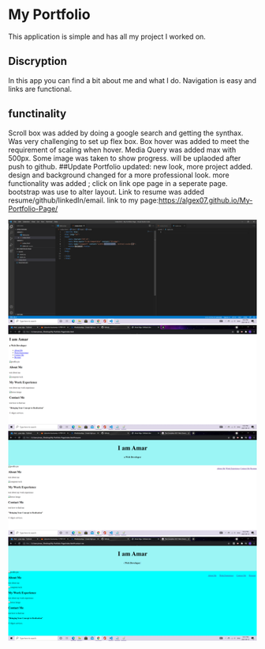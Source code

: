 # My Portfolio 
This application is simple and has all my project I worked on.
## Discryption
In this app you can find a bit about me and what I do. Navigation is easy and links are functional.
## functinality
Scroll box was added by doing a google search and getting the synthax. 
Was very challenging to set up flex box. 
Box hover was added to meet the requirement of scaling when hover. 
Media Query was added max with 500px. 
Some image was taken to show progress. will be uplaoded after push to github. 
##Update
Portfolio updated: new look, more project added.
design and background changed for a more professional look.
more functionality was added ; click on link ope page in a seperate page.
bootstrap was use to alter layout.
Link to resume was added resume/github/linkedIn/email.
link to my page:https://algex07.github.io/My-Portfolio-Page/

![initial start](https://github.com/Algex07/My-Portfolio-Page/blob/main/assets/images/initial%20start.png)
![progress in index.html](https://github.com/Algex07/My-Portfolio-Page/blob/main/assets/images/progress%20in%20html.png)
![progress with styling in CSS](https://github.com/Algex07/My-Portfolio-Page/blob/main/assets/images/progress%20with%20styling.png)
![scroll effect and background added](https://github.com/Algex07/My-Portfolio-Page/blob/main/assets/images/scroll%20effect%20and%20background%20added.png)

